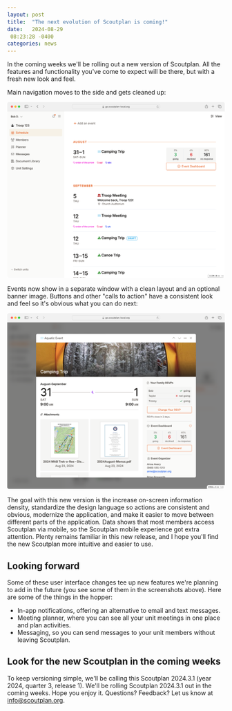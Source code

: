 ```yaml
---
layout: post
title:  "The next evolution of Scoutplan is coming!"
date:   2024-08-29
 08:23:28 -0400
categories: news
---
```

In the coming weeks we'll be rolling out a new version of Scoutplan. All the features and functionality you've come to expect will be there, but with a fresh new look and feel.

Main navigation moves to the side and gets cleaned up:

![Scoutplan event list view](/assets/img/scoutplan_2_event_list.png)

Events now show in a separate window with a clean layout and an optional banner image. Buttons and other "calls to action" have a consistent look and feel so it's obvious what you can do next:

![Scoutplan single event view](/assets/img/scoutplan_2_event_show.png)

The goal with this new version is the increase on-screen information density, standardize the design language so actions are consistent and obvious, modernize the application, and make it easier to move between different parts of the application. Data shows that most members access Scoutplan via mobile, so the Scoutplan mobile experience got extra attention. Plenty remains familiar in this new release, and I hope you'll find the new Scoutplan more intuitive and easier to use.

## Looking forward

Some of these user interface changes tee up new features we're planning to add in the future (you see some of them in the screenshots above).
Here are some of the things in the hopper:

* In-app notifications, offering an alternative to email and text messages.
* Meeting planner, where you can see all your unit meetings in one place and plan activities.
* Messaging, so you can send messages to your unit members without leaving Scoutplan.

## Look for the new Scoutplan in the coming weeks

To keep versioning simple, we'll be calling this Scoutplan 2024.3.1 (year 2024, quarter 3, release 1). We'll be rolling Scoutplan 2024.3.1 out in the coming weeks. Hope you enjoy it. Questions? Feedback? Let us know at [info@scoutplan.org](mailto:info@scoutplan.org).
